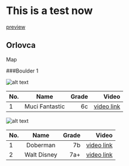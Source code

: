 # This is a test now

[preview](https://tilenmarc.github.io/Vipava-Valley-Bouldering/)


## Orlovca

Map

###Boulder 1


![alt text](boulders/Boulder1a.jpg "Boulder1a")

| No.        | Name           | Grade  | Video |
| --- |:-------------:| -----:|-----:
| 1      | Muci Fantastic | 6c |  [video link](https://vimeo.com/8040576#t=0m5s)

![alt text](boulders/Boulder1b.jpg "Boulder1a")

| No.        | Name           | Grade  | Video
| --- |:-------------:| -----:|-----:
| 1      | Doberman | 7b |  [video link](https://vimeo.com/7557363)
| 2      | Walt Disney | 7a+ |  [video link](https://vimeo.com/102310189)


